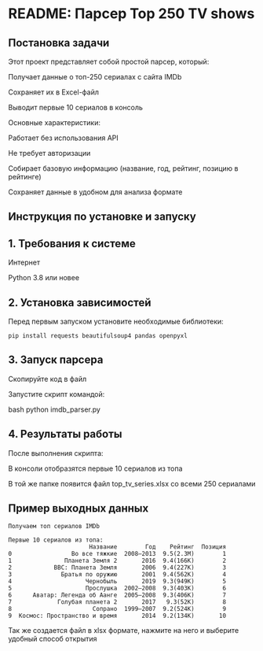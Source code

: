 # README: Парсер Top 250 TV shows
## Постановка задачи
Этот проект представляет собой простой парсер, который:

Получает данные о топ-250 сериалах с сайта IMDb

Сохраняет их в Excel-файл

Выводит первые 10 сериалов в консоль

Основные характеристики:

Работает без использования API

Не требует авторизации

Собирает базовую информацию (название, год, рейтинг, позицию в рейтинге)

Сохраняет данные в удобном для анализа формате

## Инструкция по установке и запуску
## 1. Требования к системе

Интернет

Python 3.8 или новее

## 2. Установка зависимостей
Перед первым запуском установите необходимые библиотеки:
```
pip install requests beautifulsoup4 pandas openpyxl
```
## 3. Запуск парсера
Скопируйте код в файл

Запустите скрипт командой:

bash
python imdb_parser.py

## 4. Результаты работы
После выполнения скрипта:

В консоли отобразятся первые 10 сериалов из топа

В той же папке появится файл  top_tv_series.xlsx со всеми 250 сериалами

## Пример выходных данных
```
Получаем топ сериалов IMDb

Первые 10 сериалов из топа:
                       Название        Год    Рейтинг  Позиция
0                 Во все тяжкие  2008–2013  9.5(2.3M)        1
1               Планета Земля 2       2016  9.4(166K)        2
2            BBC: Планета Земля       2006  9.4(227K)        3
3              Братья по оружию       2001  9.4(562K)        4
4                     Чернобыль       2019  9.3(949K)        5
5                     Прослушка  2002–2008  9.3(403K)        6
6      Аватар: Легенда об Аанге  2005–2008  9.3(406K)        7
7             Голубая планета 2       2017   9.3(52K)        8
8                       Сопрано  1999–2007  9.2(524K)        9
9  Космос: Пространство и время       2014  9.2(134K)       10
```
Так же создается файл в xlsx формате, нажмите на него и выберите удобный способ открытия
